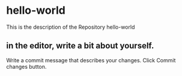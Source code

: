 # hello-world
This is the description of the Repository hello-world
## in the editor, write a bit about yourself.
Write a commit message that describes your changes.
Click Commit changes button.
